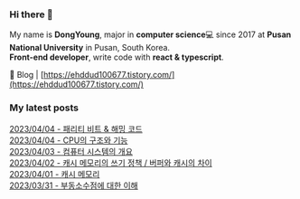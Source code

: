 
### Hi there 👋
My name is **DongYoung**, major in **computer science**💻 since 2017 at **Pusan National University** in Pusan, South Korea.  
**Front-end developer**, write code with **react & typescript**.

📂 Blog | [https://ehddud100677.tistory.com/](https://ehddud100677.tistory.com/)

### My latest posts
[2023/04/04 - 패리티 비트 & 해밍 코드](https://ehddud100677.tistory.com/790) <br/>
[2023/04/04 - CPU의 구조와 기능](https://ehddud100677.tistory.com/789) <br/>
[2023/04/03 - 컴퓨터 시스템의 개요](https://ehddud100677.tistory.com/788) <br/>
[2023/04/02 - 캐시 메모리의 쓰기 정책 / 버퍼와 캐시의 차이](https://ehddud100677.tistory.com/787) <br/>
[2023/04/01 - 캐시 메모리](https://ehddud100677.tistory.com/786) <br/>
[2023/03/31 - 부동소수점에 대한 이해](https://ehddud100677.tistory.com/784) <br/>
